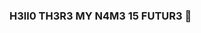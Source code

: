 ### H3ll0 TH3R3 MY N4M3 15 FUTUR3 👋

<!--
**lastfutur/lastfutur** is a ✨ _special_ ✨ repository because its `README.md` (this file) appears on your GitHub profile.

Here are some ideas to get you started:

- 🔭 I’m currently working on web developement
- 🌱 I’m currently learning web and application developement
- 👯 I’m looking to collaborate on my GF Neema
- 🤔 I’m looking for help with developers
- 💬 Ask me about web developement
- 📫 How to reach me: @0727715604 or lastfuture375@gmail.com
- 😄 Pronouns: ...
- ⚡ Fun fact: ...
-->
